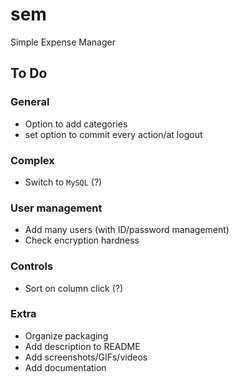# sem
Simple Expense Manager


## To Do

### General
+ Option to add categories
+ set option to commit every action/at logout

### Complex
+ Switch to `MySQL` (?)

### User management
+ Add many users (with ID/password management)
+ Check encryption hardness

### Controls
+ Sort on column click (?)

### Extra
+ Organize packaging
+ Add description to README
+ Add screenshots/GIFs/videos
+ Add documentation

